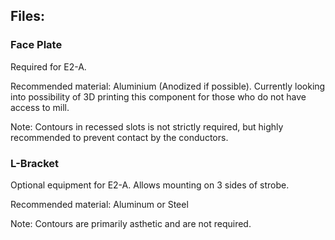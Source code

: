 ## Files:

### Face Plate

Required for E2-A.  

Recommended material: Aluminium (Anodized if possible).  Currently looking into possibility of 3D printing this component for those who do not have access to mill.

Note: Contours in recessed slots is not strictly required, but highly recommended to prevent contact by the conductors.

### L-Bracket

Optional equipment for E2-A.  Allows mounting on 3 sides of strobe.

Recommended material: Aluminum or Steel

Note:  Contours are primarily asthetic and are not required.
